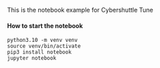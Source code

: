 This is the notebook example for Cybershuttle Tune

#### How to start the notebook
```
python3.10 -m venv venv
source venv/bin/activate
pip3 install notebook
jupyter notebook
```